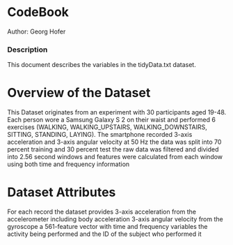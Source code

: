 # CodeBook
Author: Georg Hofer
### Description
This document describes the variables in the tidyData.txt dataset.

# Overview of the Dataset
This Dataset originates from an experiment with 30 participants aged 19-48. Each person wore a Samsung Galaxy S 2 on their waist and performed 6 exercises (WALKING, WALKING_UPSTAIRS, WALKING_DOWNSTAIRS, SITTING, STANDING, LAYING). The smartphone recorded 3-axis acceleration and 3-axis angular velocity at 50 Hz the data was split into 70 percent training and 30 percent test the raw data was filtered and divided into 2.56 second windows and features were calculated from each window using both time and frequency information

# Dataset Attributes
For each record the dataset provides 3-axis acceleration from the accelerometer including body acceleration 3-axis angular velocity from the gyroscope a 561-feature vector with time and frequency variables the activity being performed and the ID of the subject who performed it
